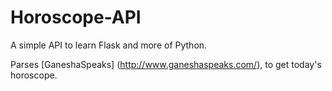 Horoscope-API
======

A simple API to learn Flask and more of Python.

Parses [GaneshaSpeaks] (http://www.ganeshaspeaks.com/), to get today's horoscope.
